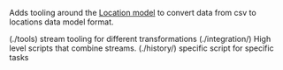 Adds tooling around the [Location model](./location.js) to convert data from csv to locations data model format.

(./tools) stream tooling for different transformations
(./integration/) High level scripts that combine streams.
(./history/) specific script for specific tasks
